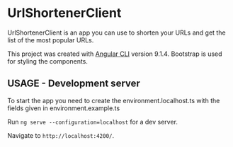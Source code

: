# UrlShortenerClient

UrlShortenerClient is an app you can use to shorten your URLs and get the list of the most popular URLs.
>
This project was created with [Angular CLI](https://github.com/angular/angular-cli) version 9.1.4.
Bootstrap is used for styling the components.

## USAGE - Development server

To start the app you need to create the environment.localhost.ts with the fields given in environment.example.ts

Run `ng serve --configuration=localhost` for a dev server. 
>
Navigate to `http://localhost:4200/`. 


